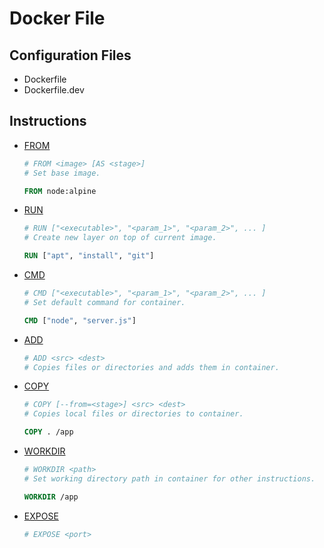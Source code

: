 Docker File
===========

Configuration Files
------------------
- Dockerfile
- Dockerfile.dev

Instructions
------------
- [FROM](https://docs.docker.com/engine/reference/builder/#from)
	```dockerfile
	# FROM <image> [AS <stage>]
	# Set base image.

	FROM node:alpine
	```
- [RUN](https://docs.docker.com/engine/reference/builder/#run)
	```dockerfile
	# RUN ["<executable>", "<param_1>", "<param_2>", ... ]
	# Create new layer on top of current image.

	RUN ["apt", "install", "git"]
	``````
- [CMD](https://docs.docker.com/engine/reference/builder/#cmd)
	```dockerfile
	# CMD ["<executable>", "<param_1>", "<param_2>", ... ]
	# Set default command for container.

	CMD ["node", "server.js"]
	```
- [ADD](https://docs.docker.com/engine/reference/builder/#add)
	```dockerfile
	# ADD <src> <dest>
	# Copies files or directories and adds them in container.
	```
- [COPY](https://docs.docker.com/engine/reference/builder/#copy)
	```dockerfile
	# COPY [--from=<stage>] <src> <dest>
	# Copies local files or directories to container.

	COPY . /app
	```
- [WORKDIR](https://docs.docker.com/engine/reference/builder/#workdir)
	```dockerfile
	# WORKDIR <path>
	# Set working directory path in container for other instructions.

	WORKDIR /app
	```
- [EXPOSE](https://docs.docker.com/engine/reference/builder/#expose)
	```dockerfile
	# EXPOSE <port>
	```